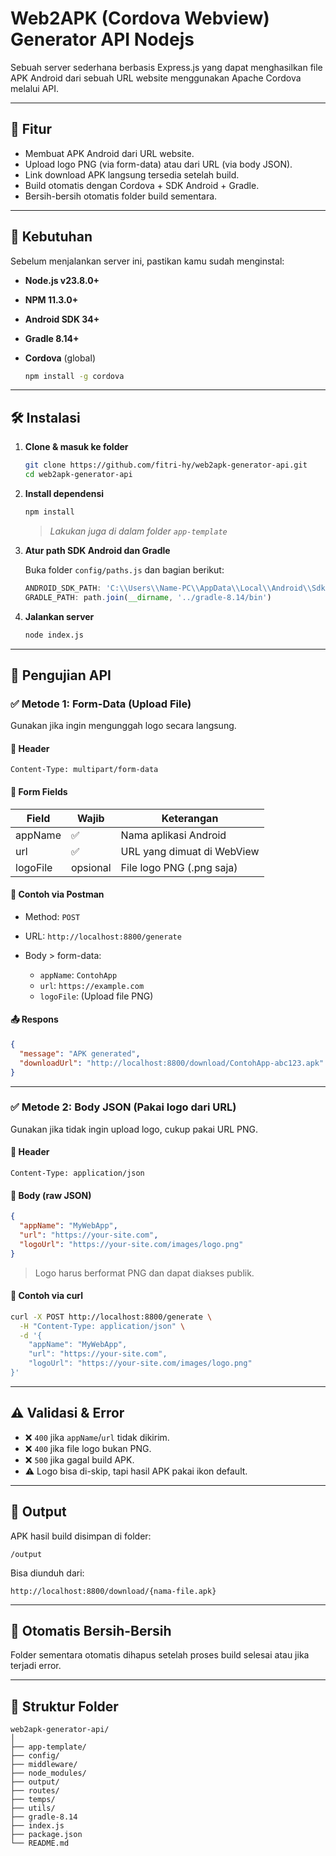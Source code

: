 # Web2APK (Cordova Webview) Generator API Nodejs

Sebuah server sederhana berbasis Express.js yang dapat menghasilkan file APK Android dari sebuah URL website menggunakan Apache Cordova melalui API.

---

## 🚀 Fitur

- Membuat APK Android dari URL website.
- Upload logo PNG (via form-data) atau dari URL (via body JSON).
- Link download APK langsung tersedia setelah build.
- Build otomatis dengan Cordova + SDK Android + Gradle.
- Bersih-bersih otomatis folder build sementara.

---

## 🧰 Kebutuhan

Sebelum menjalankan server ini, pastikan kamu sudah menginstal:

* **Node.js v23.8.0+**
* **NPM 11.3.0+**
* **Android SDK 34+**
* **Gradle 8.14+**
* **Cordova** (global)

  ```bash
  npm install -g cordova
  ```

---

## 🛠️ Instalasi

1. **Clone & masuk ke folder**
   ```bash
   git clone https://github.com/fitri-hy/web2apk-generator-api.git
   cd web2apk-generator-api
   ```

2. **Install dependensi**

   ```bash
   npm install
   ```
   > *Lakukan juga di dalam folder `app-template`*

3. **Atur path SDK Android dan Gradle**

   Buka folder `config/paths.js` dan bagian berikut:

   ```js
   ANDROID_SDK_PATH: 'C:\\Users\\Name-PC\\AppData\\Local\\Android\\Sdk',
   GRADLE_PATH: path.join(__dirname, '../gradle-8.14/bin')
   ```

4. **Jalankan server**

   ```bash
   node index.js
   ```

---

## 🧪 Pengujian API

### ✅ Metode 1: Form-Data (Upload File)

Gunakan jika ingin mengunggah logo secara langsung.

#### 🔸 Header

```
Content-Type: multipart/form-data
```

#### 🔸 Form Fields

| Field    | Wajib    | Keterangan                 |
| -------- | -------- | -------------------------- |
| appName  | ✅        | Nama aplikasi Android      |
| url      | ✅        | URL yang dimuat di WebView |
| logoFile | opsional | File logo PNG (.png saja)  |

#### 🧪 Contoh via Postman

* Method: `POST`
* URL: `http://localhost:8800/generate`
* Body > form-data:

  * `appName`: `ContohApp`
  * `url`: `https://example.com`
  * `logoFile`: (Upload file PNG)

#### 📤 Respons

```json
{
  "message": "APK generated",
  "downloadUrl": "http://localhost:8800/download/ContohApp-abc123.apk"
}
```

---

### ✅ Metode 2: Body JSON (Pakai logo dari URL)

Gunakan jika tidak ingin upload logo, cukup pakai URL PNG.

#### 🔸 Header

```
Content-Type: application/json
```

#### 🔸 Body (raw JSON)

```json
{
  "appName": "MyWebApp",
  "url": "https://your-site.com",
  "logoUrl": "https://your-site.com/images/logo.png"
}
```

> Logo harus berformat PNG dan dapat diakses publik.

#### 🧪 Contoh via curl

```bash
curl -X POST http://localhost:8800/generate \
  -H "Content-Type: application/json" \
  -d '{
    "appName": "MyWebApp",
    "url": "https://your-site.com",
    "logoUrl": "https://your-site.com/images/logo.png"
}'
```

---

## ⚠️ Validasi & Error

* ❌ `400` jika `appName`/`url` tidak dikirim.
* ❌ `400` jika file logo bukan PNG.
* ❌ `500` jika gagal build APK.
* ⚠️ Logo bisa di-skip, tapi hasil APK pakai ikon default.

---

## 📁 Output

APK hasil build disimpan di folder:

```
/output
```

Bisa diunduh dari:

```
http://localhost:8800/download/{nama-file.apk}
```

---

## 🧹 Otomatis Bersih-Bersih

Folder sementara otomatis dihapus setelah proses build selesai atau jika terjadi error.

---

## 📁 Struktur Folder

```
web2apk-generator-api/
│
├── app-template/
├── config/
├── middleware/
├── node_modules/
├── output/
├── routes/
├── temps/
├── utils/
├── gradle-8.14
├── index.js
├── package.json
└── README.md
```